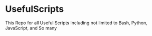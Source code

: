 # UsefulScripts
This Repo for all Useful Scripts Including not limited to Bash, Python, JavaScript, and So many
